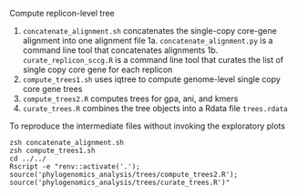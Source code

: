 Compute replicon-level tree

1. `concatenate_alignment.sh` concatenates the single-copy core-gene alignment into one alignment file
    1a. `concatenate_alignment.py` is a command line tool that concatenates alignments
    1b. `curate_replicon_sccg.R` is a command line tool that curates the list of single copy core gene for each replicon
2. `compute_trees1.sh` uses iqtree to compute genome-level single copy core gene trees
3. `compute_trees2.R` computes trees for gpa, ani, and kmers
4. `curate_trees.R` combines the tree objects into a Rdata file `trees.rdata`

To reproduce the intermediate files without invoking the exploratory plots

```
zsh concatenate_alignment.sh
zsh compute_trees1.sh
cd ../../
Rscript -e "renv::activate('.'); source('phylogenomics_analysis/trees/compute_trees2.R'); source('phylogenomics_analysis/trees/curate_trees.R')"
```
